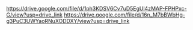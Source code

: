 https://drive.google.com/file/d/1ph3KDSV6Cv7uD5EgUl4zMAP-FPHPxc-G/view?usp=drive_link
https://drive.google.com/file/d/16n_M7bBWbHg-g3PuC3UWYaoRNuXODDXY/view?usp=drive_link
